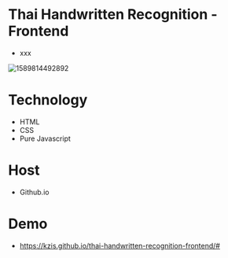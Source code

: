 # Thai Handwritten Recognition - Frontend
- xxx

![1589814492892](https://user-images.githubusercontent.com/25294734/82229109-342eb400-9954-11ea-8b0f-8e15b5ab6d3e.gif)


# Technology
- HTML
- CSS
- Pure Javascript

# Host
- Github.io

# Demo
- https://kzis.github.io/thai-handwritten-recognition-frontend/#

 
